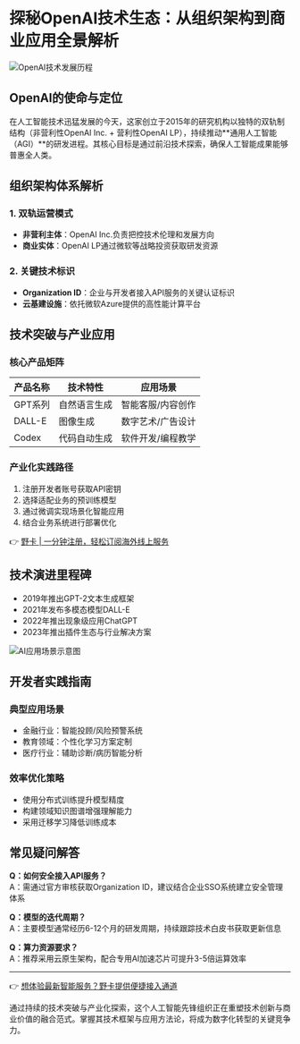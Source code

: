 # 探秘OpenAI技术生态：从组织架构到商业应用全景解析

![OpenAI技术发展历程](https://bbtdd.com/wp-content/uploads/img/4710737423129.webp)

## OpenAI的使命与定位
在人工智能技术迅猛发展的今天，这家创立于2015年的研究机构以独特的双轨制结构（非营利性OpenAI Inc. + 营利性OpenAI LP），持续推动**通用人工智能（AGI）**的研发进程。其核心目标是通过前沿技术探索，确保人工智能成果能够普惠全人类。

## 组织架构体系解析
### 1. 双轨运营模式
- **非营利主体**：OpenAI Inc.负责把控技术伦理和发展方向
- **商业实体**：OpenAI LP通过微软等战略投资获取研发资源

### 2. 关键技术标识
- **Organization ID**：企业与开发者接入API服务的关键认证标识
- **云基建设施**：依托微软Azure提供的高性能计算平台

## 技术突破与产业应用
### 核心产品矩阵
| 产品名称    | 技术特性               | 应用场景                  |
|------------|-----------------------|-------------------------|
| GPT系列     | 自然语言生成          | 智能客服/内容创作         |
| DALL-E      | 图像生成              | 数字艺术/广告设计         |
| Codex       | 代码自动生成          | 软件开发/编程教学         |

### 产业化实践路径
1. 注册开发者账号获取API密钥
2. 选择适配业务的预训练模型
3. 通过微调实现场景化智能应用
4. 结合业务系统进行部署优化

👉 [野卡 | 一分钟注册，轻松订阅海外线上服务](https://bbtdd.com/yeka)

## 技术演进里程碑
- 2019年推出GPT-2文本生成框架
- 2021年发布多模态模型DALL-E
- 2022年推出现象级应用ChatGPT
- 2023年推出插件生态与行业解决方案

![AI应用场景示意图](https://bbtdd.com/wp-content/uploads/img/178812130.webp)

## 开发者实践指南
### 典型应用场景
- 金融行业：智能投顾/风险预警系统
- 教育领域：个性化学习方案定制
- 医疗行业：辅助诊断/病历智能分析

### 效率优化策略
- 使用分布式训练提升模型精度
- 构建领域知识图谱增强理解能力
- 采用迁移学习降低训练成本

## 常见疑问解答
**Q：如何安全接入API服务？**  
A：需通过官方审核获取Organization ID，建议结合企业SSO系统建立安全管理体系

**Q：模型的迭代周期？**  
A：主要模型通常经历6-12个月的研发周期，持续跟踪技术白皮书获取更新信息

**Q：算力资源要求？**  
A：推荐采用云原生架构，配合专用AI加速芯片可提升3-5倍运算效率

---

👉 [想体验最新智能服务？野卡提供便捷接入通道](https://bbtdd.com/yeka)

通过持续的技术突破与产业化探索，这个人工智能先锋组织正在重塑技术创新与商业价值的融合范式。掌握其技术框架与应用方法论，将成为数字化转型的关键竞争力。